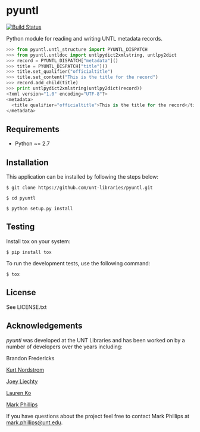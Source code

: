 pyuntl
=========

[![Build Status](https://travis-ci.org/unt-libraries/pyuntl.svg?branch=master)](https://travis-ci.org/unt-libraries/pyuntl)

Python module for reading and writing UNTL metadata records.

```python
>>> from pyuntl.untl_structure import PYUNTL_DISPATCH
>>> from pyuntl.untldoc import untlpydict2xmlstring, untlpy2dict
>>> record = PYUNTL_DISPATCH["metadata"]()
>>> title = PYUNTL_DISPATCH["title"]()
>>> title.set_qualifier("officialtitle")
>>> title.set_content("This is the title for the record")
>>> record.add_child(title)
>>> print untlpydict2xmlstring(untlpy2dict(record))
<?xml version="1.0" encoding="UTF-8"?>
<metadata>
  <title qualifier="officialtitle">This is the title for the record</title>
</metadata>
```


Requirements
-------------

* Python ~= 2.7


Installation
--------------

This application can be installed by following the steps below:

    $ git clone https://github.com/unt-libraries/pyuntl.git
    
    $ cd pyuntl

    $ python setup.py install
    

Testing
---------
         
Install tox on your system:

    $ pip install tox
    
To run the development tests, use the following command:
    
    $ tox


License
-------

See LICENSE.txt


Acknowledgements
----------------

_pyuntl_ was developed at the UNT Libraries and has been worked on by a number of developers over the years including:

Brandon Fredericks  

[Kurt Nordstrom](https://github.com/kurtnordstrom)  

[Joey Liechty](https://github.com/yeahdef)  

[Lauren Ko](https://github.com/ldko)  

[Mark Phillips](https://github.com/vphill)  

If you have questions about the project feel free to contact Mark Phillips at mark.phillips@unt.edu.
